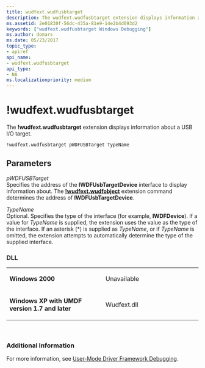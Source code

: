 ```yaml
---
title: wudfext.wudfusbtarget
description: The wudfext.wudfusbtarget extension displays information about a USB I/O target.
ms.assetid: 2e01830f-56dc-435a-81e9-14e2b4d093d2
keywords: ["wudfext.wudfusbtarget Windows Debugging"]
ms.author: domars
ms.date: 05/23/2017
topic_type:
- apiref
api_name:
- wudfext.wudfusbtarget
api_type:
- NA
ms.localizationpriority: medium
---
```


# !wudfext.wudfusbtarget


The **!wudfext.wudfusbtarget** extension displays information about a USB I/O target.

```
!wudfext.wudfusbtarget pWDFUSBTarget TypeName
```

## <span id="Parameters"></span><span id="parameters"></span><span id="PARAMETERS"></span>Parameters


<span id="_______pWDFUSBTarget______"></span><span id="_______pwdfusbtarget______"></span><span id="_______PWDFUSBTARGET______"></span> *pWDFUSBTarget*   
Specifies the address of the **IWDFUsbTargetDevice** interface to display information about. The [**!wudfext.wudfobject**](-wudfext-wudfobject.md) extension command determines the address of **IWDFUsbTargetDevice**.

<span id="_______TypeName______"></span><span id="_______typename______"></span><span id="_______TYPENAME______"></span> *TypeName*   
Optional. Specifies the type of the interface (for example, **IWDFDevice**). If a value for *TypeName* is supplied, the extension uses the value as the type of the interface. If an asterisk (\*) is supplied as *TypeName*, or if *TypeName* is omitted, the extension attempts to automatically determine the type of the supplied interface.

### <span id="DLL"></span><span id="dll"></span>DLL

<table>
<colgroup>
<col width="50%" />
<col width="50%" />
</colgroup>
<tbody>
<tr class="odd">
<td align="left"><p><strong>Windows 2000</strong></p></td>
<td align="left"><p>Unavailable</p></td>
</tr>
<tr class="even">
<td align="left"><p><strong>Windows XP with UMDF version 1.7 and later</strong></p></td>
<td align="left"><p>Wudfext.dll</p></td>
</tr>
</tbody>
</table>

 

### <span id="Additional_Information"></span><span id="additional_information"></span><span id="ADDITIONAL_INFORMATION"></span>Additional Information

For more information, see [User-Mode Driver Framework Debugging](user-mode-driver-framework-debugging.md).

 

 





